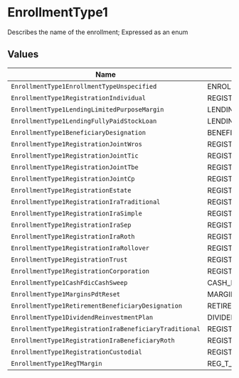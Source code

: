 # EnrollmentType1

Describes the name of the enrollment; Expressed as an enum


## Values

| Name                                                   | Value                                                  |
| ------------------------------------------------------ | ------------------------------------------------------ |
| `EnrollmentType1EnrollmentTypeUnspecified`             | ENROLLMENT_TYPE_UNSPECIFIED                            |
| `EnrollmentType1RegistrationIndividual`                | REGISTRATION_INDIVIDUAL                                |
| `EnrollmentType1LendingLimitedPurposeMargin`           | LENDING_LIMITED_PURPOSE_MARGIN                         |
| `EnrollmentType1LendingFullyPaidStockLoan`             | LENDING_FULLY_PAID_STOCK_LOAN                          |
| `EnrollmentType1BeneficiaryDesignation`                | BENEFICIARY_DESIGNATION                                |
| `EnrollmentType1RegistrationJointWros`                 | REGISTRATION_JOINT_WROS                                |
| `EnrollmentType1RegistrationJointTic`                  | REGISTRATION_JOINT_TIC                                 |
| `EnrollmentType1RegistrationJointTbe`                  | REGISTRATION_JOINT_TBE                                 |
| `EnrollmentType1RegistrationJointCp`                   | REGISTRATION_JOINT_CP                                  |
| `EnrollmentType1RegistrationEstate`                    | REGISTRATION_ESTATE                                    |
| `EnrollmentType1RegistrationIraTraditional`            | REGISTRATION_IRA_TRADITIONAL                           |
| `EnrollmentType1RegistrationIraSimple`                 | REGISTRATION_IRA_SIMPLE                                |
| `EnrollmentType1RegistrationIraSep`                    | REGISTRATION_IRA_SEP                                   |
| `EnrollmentType1RegistrationIraRoth`                   | REGISTRATION_IRA_ROTH                                  |
| `EnrollmentType1RegistrationIraRollover`               | REGISTRATION_IRA_ROLLOVER                              |
| `EnrollmentType1RegistrationTrust`                     | REGISTRATION_TRUST                                     |
| `EnrollmentType1RegistrationCorporation`               | REGISTRATION_CORPORATION                               |
| `EnrollmentType1CashFdicCashSweep`                     | CASH_FDIC_CASH_SWEEP                                   |
| `EnrollmentType1MarginsPdtReset`                       | MARGINS_PDT_RESET                                      |
| `EnrollmentType1RetirementBeneficiaryDesignation`      | RETIREMENT_BENEFICIARY_DESIGNATION                     |
| `EnrollmentType1DividendReinvestmentPlan`              | DIVIDEND_REINVESTMENT_PLAN                             |
| `EnrollmentType1RegistrationIraBeneficiaryTraditional` | REGISTRATION_IRA_BENEFICIARY_TRADITIONAL               |
| `EnrollmentType1RegistrationIraBeneficiaryRoth`        | REGISTRATION_IRA_BENEFICIARY_ROTH                      |
| `EnrollmentType1RegistrationCustodial`                 | REGISTRATION_CUSTODIAL                                 |
| `EnrollmentType1RegTMargin`                            | REG_T_MARGIN                                           |